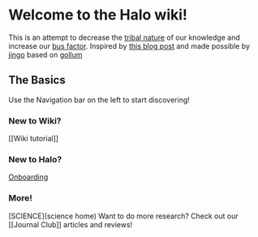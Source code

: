 # Welcome to the Halo wiki!

This is an attempt to decrease the [tribal nature](https://en.wikipedia.org/wiki/Tribal_knowledge) of our knowledge and increase our [bus factor](https://en.wikipedia.org/wiki/Bus_factor).  Inspired by [this blog post](https://blog.pusher.com/learnt-making-company-wiki/) and made possible by [jingo](https://github.com/claudioc/jingo) based on [gollum](https://github.com/gollum/gollum)

## The Basics
Use the Navigation bar on the left to start discovering!
### New to Wiki?
[[Wiki tutorial]]
### New to Halo?
[Onboarding](onboarding)
### More!
[SCIENCE](science home)
Want to do more research? Check out our [[Journal Club]] articles and reviews!